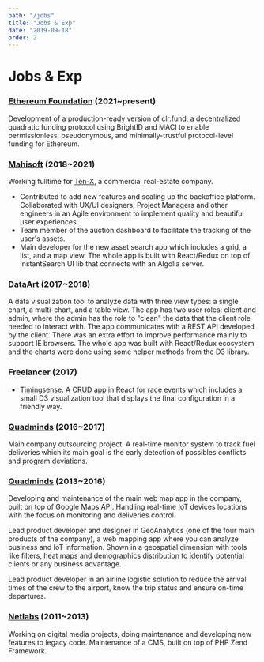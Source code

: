 ```yaml
---
path: "/jobs"
title: "Jobs & Exp"
date: "2019-09-18"
order: 2
---
```


# Jobs & Exp

### <a href="https://ethereum.org/" target="_blank">Ethereum Foundation</a> (2021~present)

Development of a production-ready version of clr.fund, a decentralized quadratic funding protocol using BrightID and MACI to enable permissionless, pseudonymous, and minimally-trustful protocol-level funding for Ethereum.

### <a href="https://mahisoft.com/" target="_blank">Mahisoft</a> (2018~2021)

Working fulltime for [Ten-X](https://www.ten-x.com/), a commercial real-estate company.

- Contributed to add new features and scaling up the backoffice platform. Collaborated with UX/UI designers, Project Managers and other engineers in an Agile environment to implement quality and beautiful user experiences.
- Team member of the auction dashboard to facilitate the tracking of the user's assets.
- Main developer for the new asset search app which includes a grid, a list, and a map view. The whole app is built with React/Redux on top of InstantSearch UI lib that connects with an Algolia server.

### <a href="https://www.dataart.com/" target="_blank">DataArt</a> (2017~2018)

A data visualization tool to analyze data with three view types: a single chart, a multi-chart, and a table view. The app has two user roles: client and admin, where the admin has the role to "clean" the data that the client role needed to interact with.
The app communicates with a REST API developed by the client. There was an extra effort to improve performance mainly to support IE browsers. The whole app was built with React/Redux ecosystem and the charts were done using some helper methods from the D3 library.

### Freelancer (2017)

- <a href="https://timingsense.com/" target="_blank">Timingsense</a>. A CRUD app in React for race events which includes a small D3 visualization tool that displays the final configuration in a friendly way.

### <a href="https://www.quadminds.com/" target="_blank">Quadminds</a> (2016~2017)

Main company outsourcing project. A real-time monitor system to track fuel deliveries which its main goal is the early detection of possibles conflicts and program deviations.

### <a href="https://www.quadminds.com/" target="_blank">Quadminds</a> (2013~2016)

Developing and maintenance of the main web map app in the company, built on top of Google Maps API. Handling real-time IoT devices locations with the focus on monitoring and deliveries control.

Lead product developer and designer in GeoAnalytics (one of the four main products of the company), a web mapping app where you can analyze business and IoT information. Shown in a geospatial dimension with tools like filters, heat maps and demographics distribution to identify potential clients or any business advantage.

Lead product developer in an airline logistic solution to reduce the arrival times of the crew to the airport, know the trip status and ensure on-time departures.

### <a href="https://www.netlabs.com.ar/" target="_blank">Netlabs</a> (2011~2013)

Working on digital media projects, doing maintenance and developing new features to legacy code. Maintenance of a CMS, built on top of PHP Zend Framework.
